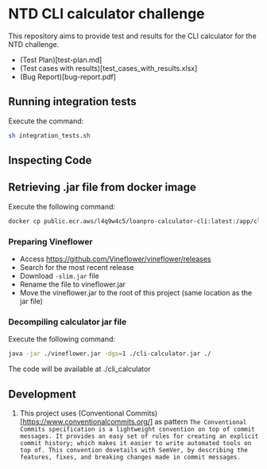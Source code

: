 # NTD CLI calculator challenge
This repository aims to provide test and results for the CLI calculator for the NTD challenge.

- (Test Plan)[test-plan.md]
- (Test cases with results)[test_cases_with_results.xlsx]
- (Bug Report)[bug-report.pdf]

## Running integration tests
Execute the command:
``` sh
sh integration_tests.sh
```

## Inspecting Code

## Retrieving .jar file from docker image
Execute the following command:
``` sh
docker cp public.ecr.aws/l4q9w4c5/loanpro-calculator-cli:latest:/app/cli-calculator.jar - > ./
```

### Preparing Vineflower
- Access https://github.com/Vineflower/vineflower/releases
- Search for the most recent release
- Download `-slim.jar` file
- Rename the file to vineflower.jar
- Move the vineflower.jar to the root of this project (same location as the jar file)

### Decompiling calculator jar file
Execute the following command:
``` sh
java -jar ./vineflower.jar -dgs=1 ./cli-calculator.jar ./
```

The code will be available at ./cli_calculator

## Development
1. This project uses (Conventional Commits)[https://www.conventionalcommits.org/] as pattern
`The Conventional Commits specification is a lightweight convention on top of commit messages. It provides an easy set of rules for creating an explicit commit history; which makes it easier to write automated tools on top of. This convention dovetails with SemVer, by describing the features, fixes, and breaking changes made in commit messages.`